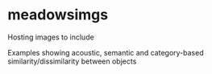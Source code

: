 # meadowsimgs
Hosting images to include

Examples showing acoustic, semantic and category-based similarity/dissimilarity between objects
